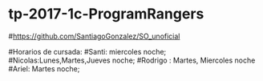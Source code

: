 # tp-2017-1c-ProgramRangers

#https://github.com/SantiagoGonzalez/SO_unoficial

#Horarios de cursada:
#Santi: miercoles noche;
#Nicolas:Lunes,Martes,Jueves noche;
#Rodrigo : Martes, Miercoles noche
#Ariel: Martes noche;
